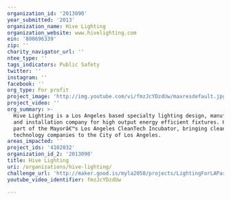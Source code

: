 ```yaml
---
organization_id: '2013090'
year_submitted: '2013'
organization_name: Hive Lighting
organization_website: www.hivelighting.com
ein: '800696339'
zip: ''
charity_navigator_url: ''
ntee_type: ''
tags_indicators: Public Safety
twitter: ''
instagram: ''
facebook: ''
org_type: For profit
project_image: 'http://img.youtube.com/vi/fmzJcYDzdUw/maxresdefault.jpg'
project_video: ''
org_summary: >-
  Hive Lighting is a Los Angeles based specialty lighting design, manufacturing
  and installation company for high output energy efficient fixtures. Hive is
  part of the Mayorâ€™s Los Angeles CleanTech Incubator, bringing clean
  technology companies to the City of Los Angeles.
areas_impacted: ''
project_ids: '4102032'
organization_id_2: '2013090'
title: Hive Lighting
uri: /organizations/hive-lighting/
challenge_url: 'http://maker.good.is/myla2050/projects/LightingForLAParks.html'
youtube_video_identifier: fmzJcYDzdUw

---
```

